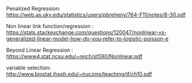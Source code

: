 Penalized Regression: https://web.as.uky.edu/statistics/users/pbreheny/764-F11/notes/8-30.pdf

Non linear link function/regression : https://stats.stackexchange.com/questions/120047/nonlinear-vs-generalized-linear-model-how-do-you-refer-to-logistic-poisson-e


Beyond Linear Regression : https://www4.stat.ncsu.edu/~reich/st590/Nonlinear.pdf

variable selection: http://www.biostat.jhsph.edu/~iruczins/teaching/jf/ch10.pdf
